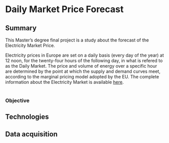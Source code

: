 # Daily Market Price Forecast
## Summary
This Master’s degree final project is a study about the forecast of the Electricity Market Price.<br>

Electricity prices in Europe are set on a daily basis (every day of the year) at 12 noon, for the twenty-four hours of the following day, in what is refered to as the Daily Market. The price and volume of energy over a specific hour are determined by the point at which the supply and demand curves meet, according to the marginal pricing model adopted by the EU. The complete information about the Electricity Market is available [here](http://www.omie.es/inicio/mercados-y-productos/mercado-electricidad/nuestros-mercados-de-electricidad).<br><br>



### Objective

## Technologies


## Data acquisition
